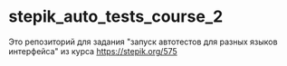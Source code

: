 # stepik_auto_tests_course_2
Это репозиторий для задания "запуск автотестов для разных языков интерфейса" из курса https://stepik.org/575
